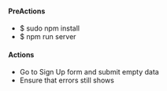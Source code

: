 <h4>PreActions</h4>
<ul>
	<li>$ sudo npm install</li>
	<li>$ npm run server</li>
</ul>

<h4>Actions</h4>
<ul>
	<li>Go to Sign Up form and submit empty data</li>
	<li>Ensure that errors still shows</li>
</ul>
